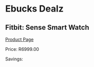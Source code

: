 
# Ebucks Dealz
## Fitbit: Sense Smart Watch
[Product Page](https://www.ebucks.com/web/shop/productSelected.do?prodId=1155123554&catId=842821695)

Price: R6999.00

Savings: 


	
